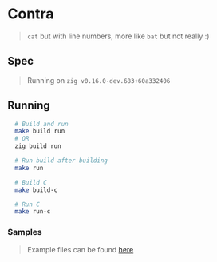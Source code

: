 # Contra

> `cat` but with line numbers, more like `bat` but not really :)

## Spec
> Running on `zig v0.16.0-dev.683+60a332406`

## Running
```sh
  # Build and run
  make build run
  # OR
  zig build run

  # Run build after building
  make run

  # Build C
  make build-c

  # Run C
  make run-c
```

### Samples
> Example files can be found [here](https://examplefile.com/text/txt/1-mb-txt)
